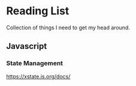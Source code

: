 # Reading List

Collection of things I need to get my head around.

## Javascript

### State Management
https://xstate.js.org/docs/
